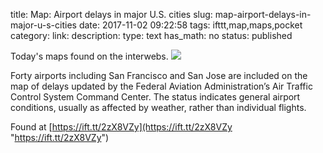 title: Map: Airport delays in major U.S. cities
slug: map-airport-delays-in-major-u-s-cities
date: 2017-11-02 09:22:58
tags: ifttt,map,maps,pocket
category: 
link: 
description: 
type: text
has_math: no
status: published

Today's maps found on the interwebs. ![](https://ift.tt/eA8V8J)  
  

Forty airports including San Francisco and San Jose are included on the map of delays updated by the Federal Aviation Administration’s Air Traffic Control System Command Center. The status indicates general airport conditions, usually as affected by weather, rather than individual flights.  
  

Found at [https://ift.tt/2zX8VZy](https://ift.tt/2zX8VZy "https://ift.tt/2zX8VZy")



